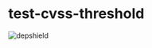 # test-cvss-threshold
![depshield](https://ci.dev.depshield.sonatype.org/badges/depshield-ci/test-cvss-threshold/depshield.svg)
